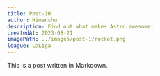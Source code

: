 ```yaml
---
title: Post-10
author: Himanshu
description: Find out what makes Astro awesome!
createdAt: 2023-08-21
imagePath: ../images/post-1/rocket.png
league: LaLiga
---
```


This is a post written in Markdown.